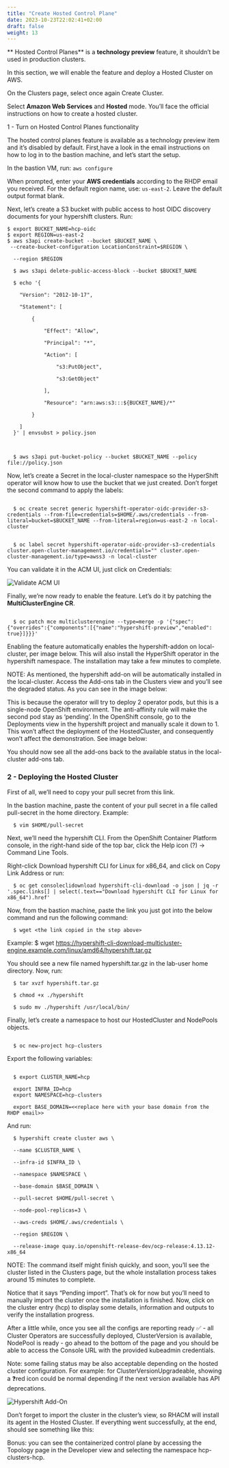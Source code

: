 ```yaml
---
title: "Create Hosted Control Plane"
date: 2023-10-23T22:02:41+02:00
draft: false
weight: 13
---
```


** Hosted Control Planes** is a **technology preview** feature, it shouldn’t be used in production clusters. 

In this section, we will enable the feature and deploy a Hosted Cluster on AWS.

On the Clusters page, select once again Create Cluster.

Select **Amazon Web Services** and **Hosted** mode. You’ll face the official instructions on how to create a hosted cluster.

1 - Turn on Hosted Control Planes functionality

The hosted control planes feature is available as a technology preview item and it’s disabled by default. 
First,have a  look in the email  instructions on how to log in to the bastion machine, and let’s start the setup.

In the bastion VM, run: `aws configure`

When prompted, enter your **AWS credentials** according to the RHDP email you received. For the default region name, use: `us-east-2`. Leave the default output format blank.

Next, let’s create a S3 bucket with public access to host OIDC discovery documents for your hypershift clusters. Run:
```
$ export BUCKET_NAME=hcp-oidc
$ export REGION=us-east-2
$ aws s3api create-bucket --bucket $BUCKET_NAME \
 --create-bucket-configuration LocationConstraint=$REGION \

  --region $REGION

  $ aws s3api delete-public-access-block --bucket $BUCKET_NAME

  $ echo '{

    "Version": "2012-10-17",

    "Statement": [

        {

            "Effect": "Allow",

            "Principal": "*",

            "Action": [

                "s3:PutObject",

                "s3:GetObject"

            ],

            "Resource": "arn:aws:s3:::${BUCKET_NAME}/*"

        }

    ]
  }' | envsubst > policy.json



  $ aws s3api put-bucket-policy --bucket $BUCKET_NAME --policy file://policy.json

```
Now, let’s create a Secret in the local-cluster namespace so the HyperShift operator will know how to use the bucket that we just created. Don’t forget the second command to apply the labels:
```

  $ oc create secret generic hypershift-operator-oidc-provider-s3-credentials --from-file=credentials=$HOME/.aws/credentials --from-literal=bucket=$BUCKET_NAME --from-literal=region=us-east-2 -n local-cluster

  
  $ oc label secret hypershift-operator-oidc-provider-s3-credentials cluster.open-cluster-management.io/credentials="" cluster.open-cluster-management.io/type=awss3 -n local-cluster
```
You can validate it in the ACM UI, just click on Credentials:

![Validate ACM UI](/images/101_10.png)

Finally, we’re now ready to enable the feature. Let’s do it by patching the **MultiClusterEngine CR**.

```

  $ oc patch mce multiclusterengine --type=merge -p '{"spec":{"overrides":{"components":[{"name":"hypershift-preview","enabled": true}]}}}'
```

Enabling the feature automatically enables the hypershift-addon on local-cluster, per image below. This will also install the HyperShift operator in the hypershift namespace. The installation may take a few minutes to complete.

NOTE: As mentioned, the hypershift add-on will be automatically installed in the local-cluster. Access the Add-ons tab in the Clusters view and you’ll see the degraded status. As you can see in the image below:

This is because the operator will try to deploy 2 operator pods, but this is a single-node OpenShift environment. The anti-affinity rule will make the second pod stay as ‘pending’.
In the OpenShift console, go to the Deployments view in the hypershift project and manually scale it down to 1. This won’t affect the deployment of the HostedCluster, and consequently won’t affect the demonstration. See image below:

You should now see all the add-ons back to the available status in the local-cluster add-ons tab.

### 2 - Deploying the Hosted Cluster

First of all, we’ll need to copy your pull secret from this link.

In the bastion machine, paste the content of your pull secret in a file called pull-secret in the home directory. Example:
```
  $ vim $HOME/pull-secret
```
Next, we’ll need the hypershift CLI. From the OpenShift Container Platform console, in the right-hand side of the top bar, click the Help icon (?) -> Command Line Tools.

Right-click Download hypershift CLI for Linux for x86_64, and click on Copy Link Address or run:
```  
  $ oc get consoleclidownload hypershift-cli-download -o json | jq -r '.spec.links[] | select(.text=="Download hypershift CLI for Linux for x86_64").href'
```
Now, from the bastion machine, paste the link you just got  into the below command and run the following command:
```
  $ wget <the link copied in the step above>
```
Example: $ wget https://hypershift-cli-download-multicluster-engine.example.com/linux/amd64/hypershift.tar.gz

You should see a new file named hypershift.tar.gz in the lab-user home directory. Now, run:
``````
  $ tar xvzf hypershift.tar.gz

  $ chmod +x ./hypershift

  $ sudo mv ./hypershift /usr/local/bin/
``````

Finally, let’s create a namespace to host our HostedCluster and NodePools objects.
```

  $ oc new-project hcp-clusters

```
Export the following variables:
```

  $ export CLUSTER_NAME=hcp
  
  export INFRA_ID=hcp
  export NAMESPACE=hcp-clusters

  export BASE_DOMAIN=<<replace here with your base domain from the RHDP email>>
```
And run:
```
  $ hypershift create cluster aws \

  --name $CLUSTER_NAME \

  --infra-id $INFRA_ID \

  --namespace $NAMESPACE \

  --base-domain $BASE_DOMAIN \

  --pull-secret $HOME/pull-secret \
  
  --node-pool-replicas=3 \

  --aws-creds $HOME/.aws/credentials \
  
  --region $REGION \

  --release-image quay.io/openshift-release-dev/ocp-release:4.13.12-x86_64
```
NOTE: The command itself might finish quickly, and soon, you’ll see the cluster listed in the Clusters page, but the whole installation process takes around 15 minutes to complete.

Notice that it says “Pending import”. That’s ok for now but you’ll need to manually import the cluster once the installation is finished. Now, click on the cluster entry (hcp) to display some details, information and outputs to verify the installation progress.

After a little while, once you see all the configs are reporting ready  ✅ - all Cluster Operators are successfully deployed, ClusterVersion is available, NodePool is ready - go ahead to the bottom of the page and you should be able to access the Console URL with the provided kubeadmin credentials.

Note: some failing status may be also acceptable depending on the hosted cluster configuration. For example: for ClusterVersionUpgradeable, showing a ❓red icon could be normal depending if the next version available has API deprecations.

![Hypershift Add-On](/images/101_11.png)

Don’t forget to import the cluster in the cluster’s view, so RHACM will install its agent in the Hosted Cluster. If everything went successfully, at the end, should see something like this:

Bonus: you can see the containerized control plane by accessing the Topology page in the Developer view and selecting the namespace hcp-clusters-hcp.


